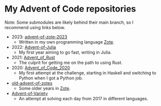 # My Advent of Code repositories

Note: Some submodules are likely behind their main branch, so I recommend using links below.

- 2023: [advent-of-zote-2023](https://github.com/KvGeijer/advent-of-zote-2023)
  - Written in my own programming language [Zote](https://github.com/KvGeijer/zote).
- 2022: [Advent-of-Julia](https://github.com/KvGeijer/Advent-of-Julia)
  - My first year aiming to go fast, writing in Julia.
- 2021: [Advent_of_Rust](https://github.com/KvGeijer/Advent_of_Rust)
  - The culprit for getting me on the path to using Rust.
- 2020: [Advent_of_Code_2020](https://github.com/KvGeijer/Advent_of_Code_2020)
  - My first attempt at the challenge, starting in Haskell and switching to Python when I got a Python job.
- [old-advent-of-zotes](https://github.com/KvGeijer/old-advent-of-zotes)
  - Some older years in [Zote](https://github.com/KvGeijer/zote).
- [Advent-of-Variety](https://github.com/KvGeijer/Advent-of-Variety)
  - An attempt at solving each day from 2017 in different languages.
